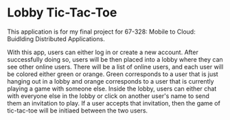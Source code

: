 # Lobby Tic-Tac-Toe

This application is for my final project for 67-328: Mobile to Cloud: Buidlding Distributed Applications. 

With this app, users can either log in or create a new account. After successfully doing so, users will be then placed into a lobby where they can see other online users. There will be a list of online users, and each user will be colored either green or orange. Green corresponds to a user that is just hanging out in a lobby and orange corresponds to a user that is currently playing a game with someone else. Inside the lobby, users can either chat with everyone else in the lobby or click on another user's name to send them an invitation to play. If a user accepts that invitation, then the game of tic-tac-toe will be initiaed between the two users. 
